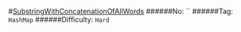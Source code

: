 #[SubstringWithConcatenationOfAllWords](https://leetcode.com/problems/substring-with-concatenation-of-all-words/)
######No: ``
######Tag: `HashMap`
######Difficulty: `Hard`
